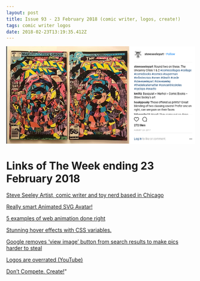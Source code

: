 ```yaml
---
layout: post
title: Issue 93 - 23 February 2018 (comic writer, logos, create!)
tags: comic writer logos
date: 2018-02-23T13:19:35.412Z
---
```

![Steve Seeley Artist, comic writer and toy nerd based in Chicago](/assets/uploads/issue-93.png "Steve Seeley Artist, comic writer and toy nerd based in Chicago")

# Links of The Week ending 23 February 2018

<a href="https://www.instagram.com/steveseeleyart/" target="_blank">Steve Seeley Artist, comic writer and toy nerd based in Chicago</a>

<a href="https://codepen.io/dsenneff/pen/QajVxO" target="_blank">Really smart Animated SVG Avatar!</a>

<a href="https://www.invisionapp.com/blog/web-animation-ux/" target="_blank">5 examples of web animation done right</a>

<a href="https://blog.prototypr.io/stunning-hover-effects-with-css-variables-f855e7b95330" target="_blank">Stunning hover effects with CSS variables.</a>

<a href="https://www.theverge.com/2018/2/15/17017864/google-removes-view-image-button-from-search-results" target="_blank">Google removes ‘view image’ button from search results to make pics harder to steal</a>

<a href="https://youtu.be/GqZwfA64h1A" target="_blank">Logos are overrated (YouTube)</a> 

<a href="https://medium.com/personal-growth/dont-compete-create-3091f41870b5" target="_blank">Don’t Compete. Create!</a>"